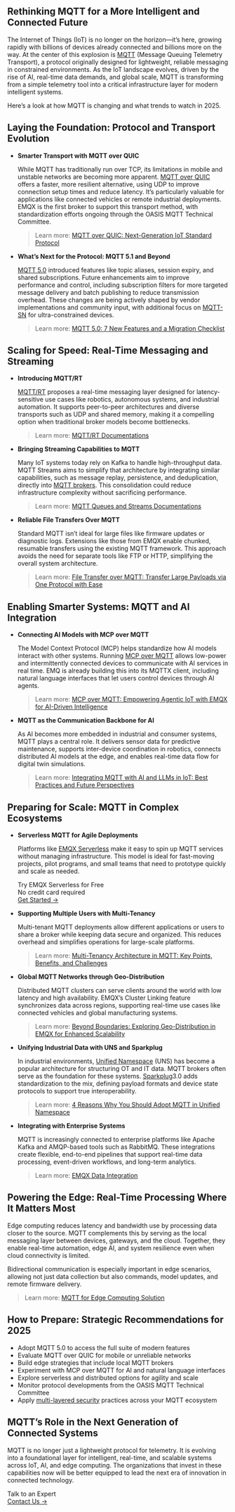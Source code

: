 ## Rethinking MQTT for a More Intelligent and Connected Future

The Internet of Things (IoT) is no longer on the horizon—it’s here, growing rapidly with billions of devices already connected and billions more on the way. At the center of this explosion is [MQTT](https://www.emqx.com/en/blog/the-easiest-guide-to-getting-started-with-mqtt) (Message Queuing Telemetry Transport), a protocol originally designed for lightweight, reliable messaging in constrained environments. As the IoT landscape evolves, driven by the rise of AI, real-time data demands, and global scale, MQTT is transforming from a simple telemetry tool into a critical infrastructure layer for modern intelligent systems.

Here’s a look at how MQTT is changing and what trends to watch in 2025.

## Laying the Foundation: Protocol and Transport Evolution

- **Smarter Transport with MQTT over QUIC**

  While MQTT has traditionally run over TCP, its limitations in mobile and unstable networks are becoming more apparent. [MQTT over QUIC](https://mqtt.ai/docs/mqtt-quic/) offers a faster, more resilient alternative, using UDP to improve connection setup times and reduce latency. It’s particularly valuable for applications like connected vehicles or remote industrial deployments. EMQX is the first broker to support this transport method, with standardization efforts ongoing through the OASIS MQTT Technical Committee.

  >Learn more: [MQTT over QUIC: Next-Generation IoT Standard Protocol](https://www.emqx.com/en/blog/mqtt-over-quic)

- **What’s Next for the Protocol: MQTT 5.1 and Beyond**

  [MQTT 5.0](https://www.emqx.com/en/blog/introduction-to-mqtt-5) introduced features like topic aliases, session expiry, and shared subscriptions. Future enhancements aim to improve performance and control, including subscription filters for more targeted message delivery and batch publishing to reduce transmission overhead. These changes are being actively shaped by vendor implementations and community input, with additional focus on [MQTT-SN](https://www.emqx.com/en/blog/connecting-mqtt-sn-devices-using-emqx) for ultra-constrained devices.

  > Learn more: [MQTT 5.0: 7 New Features and a Migration Checklist](https://www.emqx.com/en/blog/introduction-to-mqtt-5)

## Scaling for Speed: Real-Time Messaging and Streaming

- **Introducing MQTT/RT**

  [MQTT/RT](https://mqtt.ai/docs/mqtt-rt/) proposes a real-time messaging layer designed for latency-sensitive use cases like robotics, autonomous systems, and industrial automation. It supports peer-to-peer architectures and diverse transports such as UDP and shared memory, making it a compelling option when traditional broker models become bottlenecks.

  > Learn more: [MQTT/RT Documentations](https://mqtt.ai/docs/mqtt-rt/)

- **Bringing Streaming Capabilities to MQTT**

  Many IoT systems today rely on Kafka to handle high-throughput data. MQTT Streams aims to simplify that architecture by integrating similar capabilities, such as message replay, persistence, and deduplication, directly into [MQTT brokers](https://www.emqx.com/en/blog/the-ultimate-guide-to-mqtt-broker-comparison). This consolidation could reduce infrastructure complexity without sacrificing performance.

  > Learn more: [MQTT Queues and Streams Documentations ](https://mqtt.ai/docs/mqtt-queues-streams/)

- **Reliable File Transfers Over MQTT**

  Standard MQTT isn’t ideal for large files like firmware updates or diagnostic logs. Extensions like those from EMQX enable chunked, resumable transfers using the existing MQTT framework. This approach avoids the need for separate tools like FTP or HTTP, simplifying the overall system architecture.

  > Learn more: [File Transfer over MQTT: Transfer Large Payloads via One Protocol with Ease](https://www.emqx.com/en/blog/file-transfer-over-mqtt)

## Enabling Smarter Systems: MQTT and AI Integration

- **Connecting AI Models with MCP over MQTT**

  The Model Context Protocol (MCP) helps standardize how AI models interact with other systems. Running [MCP over MQTT](https://www.emqx.com/en/blog/mcp-over-mqtt) allows low-power and intermittently connected devices to communicate with AI services in real time. EMQ is already building this into its MQTTX client, including natural language interfaces that let users control devices through AI agents.

  > Learn more:  [MCP over MQTT: Empowering Agentic IoT with EMQX for AI-Driven Intelligence](https://www.emqx.com/en/blog/mcp-over-mqtt)

- **MQTT as the Communication Backbone for AI**

  As AI becomes more embedded in industrial and consumer systems, MQTT plays a central role. It delivers sensor data for predictive maintenance, supports inter-device coordination in robotics, connects distributed AI models at the edge, and enables real-time data flow for digital twin simulations.

  > Learn more: [Integrating MQTT with AI and LLMs in IoT: Best Practices and Future Perspectives](https://www.emqx.com/en/blog/integrating-mqtt-with-ai-and-llms)

## Preparing for Scale: MQTT in Complex Ecosystems

- **Serverless MQTT for Agile Deployments**

  Platforms like [EMQX Serverless](https://www.emqx.com/en/cloud/serverless-mqtt) make it easy to spin up MQTT services without managing infrastructure. This model is ideal for fast-moving projects, pilot programs, and small teams that need to prototype quickly and scale as needed.

  <section class="promotion">
      <div>
          Try EMQX Serverless for Free
          <div>No credit card required</div>
      </div>
      <a href="https://accounts.emqx.com/signup?continue=https://cloud-intl.emqx.com/console/deployments/0?oper=new" class="button is-gradient">Get Started →</a>
  </section>

- **Supporting Multiple Users with Multi-Tenancy**

  Multi-tenant MQTT deployments allow different applications or users to share a broker while keeping data secure and organized. This reduces overhead and simplifies operations for large-scale platforms.

  > Learn more: [Multi-Tenancy Architecture in MQTT: Key Points, Benefits, and Challenges](https://www.emqx.com/en/blog/multi-tenancy-architecture-in-mqtt)

- **Global MQTT Networks through Geo-Distribution**

  Distributed MQTT clusters can serve clients around the world with low latency and high availability. EMQX’s Cluster Linking feature synchronizes data across regions, supporting real-time use cases like connected vehicles and global manufacturing systems.

  > Learn more: [Beyond Boundaries: Exploring Geo-Distribution in EMQX for Enhanced Scalability](https://www.emqx.com/en/blog/exploring-geo-distribution-in-emqx-for-enhanced-scalability)

- **Unifying Industrial Data with UNS and Sparkplug**

  In industrial environments, [Unified Namespace](https://www.emqx.com/en/blog/unified-namespace-next-generation-data-fabric-for-iiot
  ) (UNS) has become a popular architecture for structuring OT and IT data. MQTT brokers often serve as the foundation for these systems. [Sparkplug](https://www.emqx.com/en/blog/mqtt-sparkplug-bridging-it-and-ot-in-industry-4-0
  )3.0 adds standardization to the mix, defining payload formats and device state protocols to support true interoperability.

  > Learn more: [4 Reasons Why You Should Adopt MQTT in Unified Namespace](https://www.emqx.com/en/blog/four-reasons-why-you-should-adopt-mqtt-in-unified-namespace)

- **Integrating with Enterprise Systems**

  MQTT is increasingly connected to enterprise platforms like Apache Kafka and AMQP-based tools such as RabbitMQ. These integrations create flexible, end-to-end pipelines that support real-time data processing, event-driven workflows, and long-term analytics.

  > Learn more: [EMQX Data Integration](https://www.emqx.com/en/solutions/mqtt-data-integration)

## Powering the Edge: Real-Time Processing Where It Matters Most

Edge computing reduces latency and bandwidth use by processing data closer to the source. MQTT complements this by serving as the local messaging layer between devices, gateways, and the cloud. Together, they enable real-time automation, edge AI, and system resilience even when cloud connectivity is limited.

Bidirectional communication is especially important in edge scenarios, allowing not just data collection but also commands, model updates, and remote firmware delivery.

 > Learn more: [MQTT for Edge Computing Solution](https://www.emqx.com/en/solutions/edge-computing)

## How to Prepare: Strategic Recommendations for 2025

- Adopt MQTT 5.0 to access the full suite of modern features
- Evaluate MQTT over QUIC for mobile or unreliable networks
- Build edge strategies that include local MQTT brokers
- Experiment with MCP over MQTT for AI and natural language interfaces
- Explore serverless and distributed options for agility and scale
- Monitor protocol developments from the OASIS MQTT Technical Committee
- Apply [multi-layered security](https://www.emqx.com/en/solutions/mqtt-security) practices across your MQTT ecosystem

## MQTT’s Role in the Next Generation of Connected Systems

MQTT is no longer just a lightweight protocol for telemetry. It is evolving into a foundational layer for intelligent, real-time, and scalable systems across IoT, AI, and edge computing. The organizations that invest in these capabilities now will be better equipped to lead the next era of innovation in connected technology.



<section class="promotion">
    <div>
        Talk to an Expert
    </div>
    <a href="https://www.emqx.com/en/contact?product=solutions" class="button is-gradient">Contact Us →</a>
</section>

